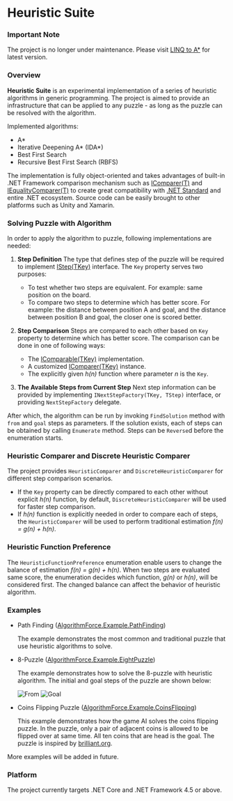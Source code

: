 # Heuristic Suite

### Important Note

The project is no longer under maintenance. Please visit [LINQ to A\*](https://github.com/rvhuang/linq-to-astar) for latest version.

### Overview

**Heuristic Suite** is an experimental implementation of a series of heuristic algorithms in generic programming. The project is aimed to provide an infrastructure that can be applied to any puzzle - as long as the puzzle can be resolved with the algorithm.

Implemented algorithms:

* A\*
* Iterative Deepening A\* (IDA\*)
* Best First Search
* Recursive Best First Search (RBFS)

The implementation is fully object-oriented and takes advantages of built-in .NET Framework comparison mechanism such as [IComparer(T)](https://msdn.microsoft.com/en-us/library/8ehhxeaf.aspx) and [IEqualityComparer(T)](https://msdn.microsoft.com/en-us/library/ms132151.aspx) to create great compatibility with [.NET Standard](https://github.com/dotnet/standard) and entire .NET ecosystem. Source code can be easily brought to other platforms such as Unity and Xamarin. 


### Solving Puzzle with Algorithm 

In order to apply the algorithm to puzzle, following implementations are needed:

1. **Step Definition** The type that defines step of the puzzle will be required to implement [IStep(TKey)](https://github.com/rvhuang/heuristic-suite/blob/master/AlgorithmForce.HeuristicSuite/IStep.cs) interface. The `Key` property serves two purposes:
    * To test whether two steps are equivalent. For example: same position on the board.
    * To compare two steps to determine which has better score. For example: the distance between position A and goal, and the distance between position B and goal, the closer one is scored better.

2. **Step Comparison** Steps are compared to each other based on `Key` property to determine which has better score. The comparison can be done in one of following ways: 
    * The [IComparable(TKey)](https://msdn.microsoft.com/en-us/library/4d7sx9hd.aspx) implementation.
    * A customized [IComparer(TKey)](https://msdn.microsoft.com/en-us/library/8ehhxeaf.aspx) instance.
    * The explicitly given _h(n)_ function where parameter _n_ is the `Key`.

3. **The Available Steps from Current Step** Next step information can be provided by implementing `INextStepFactory(TKey, TStep)` interface, or providing `NextStepFactory` delegate.

After which, the algorithm can be run by invoking `FindSolution` method with `from` and `goal` steps as parameters. If the solution exists, each of steps can be obtained by calling `Enumerate` method. Steps can be `Reverse`d before the enumeration starts.

### Heuristic Comparer and Discrete Heuristic Comparer 

The project provides `HeuristicComparer` and `DiscreteHeuristicComparer` for different step comparison scenarios.

* If the `Key` property can be directly compared to each other without explicit _h(n)_ function, by default, `DiscreteHeuristicComparer` will be used for faster step comparison.  
* If _h(n)_ function is explicitly needed in order to compare each of steps, the `HeuristicComparer` will be used to perform traditional estimation _f(n) = g(n) + h(n)_. 

### Heuristic Function Preference

The `HeuristicFunctionPreference` enumeration enable users to change the balance of estimation _f(n) = g(n) + h(n)_. When two steps are evaluated same score, the enumeration decides which function, _g(n)_ or _h(n)_, will be considered first. The changed balance can affect the behavior of heuristic algorithm.

### Examples

* Path Finding ([AlgorithmForce.Example.PathFinding](https://github.com/rvhuang/heuristic-suite/tree/master/AlgorithmForce.Example.PathFinding))

    The example demonstrates the most common and traditional puzzle that use heuristic algorithms to solve.

* 8-Puzzle ([AlgorithmForce.Example.EightPuzzle](https://github.com/rvhuang/heuristic-suite/tree/master/AlgorithmForce.Example.EightPuzzle))

    The example demonstrates how to solve the 8-puzzle with heuristic algorithm. The initial and goal steps of the puzzle are shown below:

    ![From](http://www.8puzzle.com/images/8_puzzle_start_state_a.png)
    ![Goal](http://www.8puzzle.com/images/8_puzzle_goal_state_a.png)

* Coins Flipping Puzzle ([AlgorithmForce.Example.CoinsFlipping](https://github.com/rvhuang/heuristic-suite/tree/master/AlgorithmForce.Example.CoinsFlipping))

    This example demonstrates how the game AI solves the coins flipping puzzle. In the puzzle, only a pair of adjacent coins is allowed to be flipped over at same time. All ten coins that are head is the goal. The puzzle is inspired by [brilliant.org](https://brilliant.org/practice/flipping-pairs/?chapter=introduction-to-joy).

More examples will be added in future.

### Platform

The project currently targets .NET Core and .NET Framework 4.5 or above.

